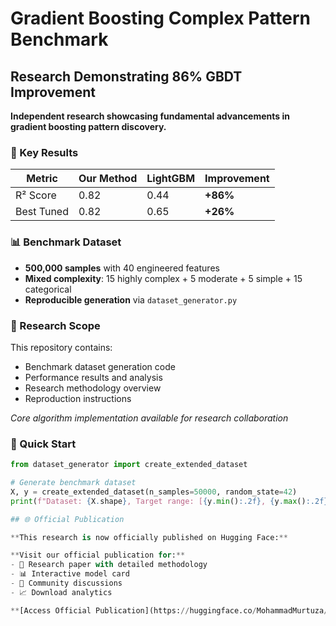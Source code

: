 # Gradient Boosting Complex Pattern Benchmark

## Research Demonstrating 86% GBDT Improvement

**Independent research showcasing fundamental advancements in gradient boosting pattern discovery.**

### 🎯 Key Results
| Metric | Our Method | LightGBM | Improvement |
|--------|------------|----------|-------------|
| R² Score | 0.82 | 0.44 | **+86%** |
| Best Tuned | 0.82 | 0.65 | **+26%** |

### 📊 Benchmark Dataset
- **500,000 samples** with 40 engineered features
- **Mixed complexity**: 15 highly complex + 5 moderate + 5 simple + 15 categorical
- **Reproducible generation** via `dataset_generator.py`

### 🔬 Research Scope
This repository contains:
- Benchmark dataset generation code
- Performance results and analysis  
- Research methodology overview
- Reproduction instructions

*Core algorithm implementation available for research collaboration*

### 🚀 Quick Start
```python
from dataset_generator import create_extended_dataset

# Generate benchmark dataset
X, y = create_extended_dataset(n_samples=50000, random_state=42)
print(f"Dataset: {X.shape}, Target range: [{y.min():.2f}, {y.max():.2f}]")

## 🌐 Official Publication

**This research is now officially published on Hugging Face:**

**Visit our official publication for:**
- 📄 Research paper with detailed methodology
- 📊 Interactive model card
- 🔬 Community discussions
- 📈 Download analytics

**[Access Official Publication](https://huggingface.co/MohammadMurtuza/enhanced-gradient-boosting-research)**
